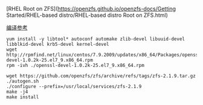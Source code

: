 [RHEL Root on ZFS](https://openzfs.github.io/openzfs-docs/Getting Started/RHEL-based distro/RHEL-based distro Root on ZFS.html)

[编译参考](https://openzfs.github.io/openzfs-docs/Developer%20Resources/Building%20ZFS.html)

```
yum install -y libtool* autoconf automake zlib-devel libuuid-devel libblkid-devel krb5-devel kernel-devel
wget http://rpmfind.net/linux/centos/7.9.2009/updates/x86_64/Packages/openssl-devel-1.0.2k-25.el7_9.x86_64.rpm
rpm -ivh ./openssl-devel-1.0.2k-25.el7_9.x86_64.rpm 

```

```
wget https://github.com/openzfs/zfs/archive/refs/tags/zfs-2.1.9.tar.gz
./autogen.sh
./configure --prefix=/usr/local/services/zfs-2.1.9
make -j4 
make install
```

